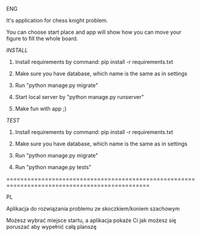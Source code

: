 ENG

It's application for chess knight problem.

You can choose start place and app will show how you can move your figure to fill the whole board.

*INSTALL*

1) Install requirements by command:
    pip install -r requirements.txt
    
2) Make sure you have database, which name is the same as in settings

3) Run "python manage.py migrate"

4) Start local server by "python manage.py runserver"

5) Make fun with app ;)

*TEST*

1) Install requirements by command:
    pip install -r requirements.txt
    
2) Make sure you have database, which name is the same as in settings

3) Run "python manage.py migrate"

4) Run "python manage.py tests"

===============================================================================================

PL

Aplikacja do rozwiązania problemu ze skoczkiem/koniem szachowym

Możesz wybrać miejsce startu, a aplikacja pokaże Ci jak możesz się poruszać aby wypełnić całą planszę
